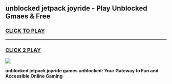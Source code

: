 
## unblocked jetpack joyride - Play Unblocked Gmaes & Free
<h3>
<a href="https://news.freeplayer.one?title=unblocked_jetpack_joyride&ref=16F">CLICK TO PLAY</a></h3>
<hr>

<h3>
<a href="https://news.freeplayer.one?title=unblocked_jetpack_joyride&ref=16F">CLICK 2 PLAY</a>
  
</h3>

<a href="https://news.freeplayer.one?title=unblocked_jetpack_joyride&ref=16F/"><img src="https://clearcache.store/games.png"></a>


**unblocked jetpack joyride games unblocked: Your Gateway to Fun and Accessible Online Gaming**
